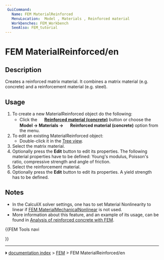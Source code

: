 ```yaml
---
 GuiCommand:
   Name: FEM MaterialReinforced
   MenuLocation:  Model , Materials , Reinforced material 
   Workbenches: FEM_Workbench
   SeeAlso: FEM_tutorial
---
```


# FEM MaterialReinforced/en

## Description

Creates a reinforced matrix material. It combines a matrix material (e.g. concrete) and a reinforcement material (e.g. steel).

## Usage

1.  To create a new MaterialReinforced object do the following:
    -   Click the **<img src="images/FEM_MaterialReinforced.svg" width=16px> [Reinforced material (concrete)](FEM_MaterialReinforced.md)** button or choose the **Model → Materials → <img src="images/FEM_MaterialReinforced.svg" width=16px> Reinforced material (concrete)‏‎** option from the menu.
2.  To edit an existing MaterialReinforced object:
    -   Double-click it in the [Tree view](Tree_view.md).
3.  Select the matrix material.
4.  Optionally press the **Edit** button to edit its properties. The following material properties have to be defined: Young\'s modulus, Poisson\'s ratio, compressive strength and angle of friction.
5.  Select the reinforcement material.
6.  Optionally press the **Edit** button to edit its properties. A yield strength has to be defined.

## Notes

-   In the CalculiX solver settings, one has to set Material Nonlinearity to linear if [FEM MaterialMechanicalNonlinear](FEM_MaterialMechanicalNonlinear.md) is not used.
-   More information about this feature, and an example of its usage, can be found in [Analysis of reinforced concrete with FEM](Analysis_of_reinforced_concrete_with_FEM.md).





{{FEM Tools navi

}}



---
⏵ [documentation index](../README.md) > [FEM](Category_FEM.md) > FEM MaterialReinforced/en
